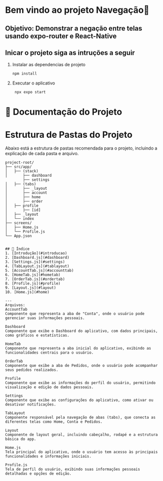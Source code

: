# Bem vindo ao projeto Navegação👋

## Objetivo: Demonstrar a negação entre telas usando expo-router e React-Native

## Inicar o projeto siga as intruções a seguir

1. Instalar as dependencias de projeto

   ```bash
   npm install
   ```

2. Executar o aplicativo

   ```bash
    npx expo start
   ```

# 📌 Documentação do Projeto

# Estrutura de Pastas do Projeto

Abaixo está a estrutura de pastas recomendada para o projeto, incluindo a explicação de cada pasta e arquivo.

````plaintext
project-root/
├── src/app/
│   ├── (stack)
│       ├── dashboard
        ├── settings
│   ├── (tabs)
│       ├── _layout
│       ├── account
│       ├── home
│       ├── order
│   ├── profile
│       ├── [id]
│   ├── _layout
│   └── index
├── screens/
│   ├── Home.js
│   └── Profile.js
└── App.json


## 📑 Índice
1. [Introdução](#introducao)
2. [Dashboard.js](#dashboard)
3. [Settings.js](#settings)
4. [TabLayout.js](#tablayout)
5. [AccountTab.js](#accounttab)
6. [HomeTab.js](#hometab)
7. [OrderTab.js](#ordertab)
8. [Profile.js](#profile)
9. [Layout.js](#layout)
10. [Home.js](#home)

---
Arquivos:
AccountTab
Componente que representa a aba de "Conta", onde o usuário pode gerenciar suas informações pessoais.

Dashboard
Componente que exibe o Dashboard do aplicativo, com dados principais, como gráficos e estatísticas.

HomeTab
Componente que representa a aba inicial do aplicativo, exibindo as funcionalidades centrais para o usuário.

OrderTab
Componente que exibe a aba de Pedidos, onde o usuário pode acompanhar seus pedidos realizados.

Profile
Componente que exibe as informações do perfil do usuário, permitindo visualização e edição de dados pessoais.

Settings
Componente que exibe as configurações do aplicativo, como ativar ou desativar notificações.

TabLayout
Componente responsável pela navegação de abas (tabs), que conecta as diferentes telas como Home, Conta e Pedidos.

Layout
Componente de layout geral, incluindo cabeçalho, rodapé e a estrutura básica do app.

Home.js
Tela principal do aplicativo, onde o usuário tem acesso às principais funcionalidades e informações iniciais.

Profile.js
Tela de perfil do usuário, exibindo suas informações pessoais detalhadas e opções de edição.
